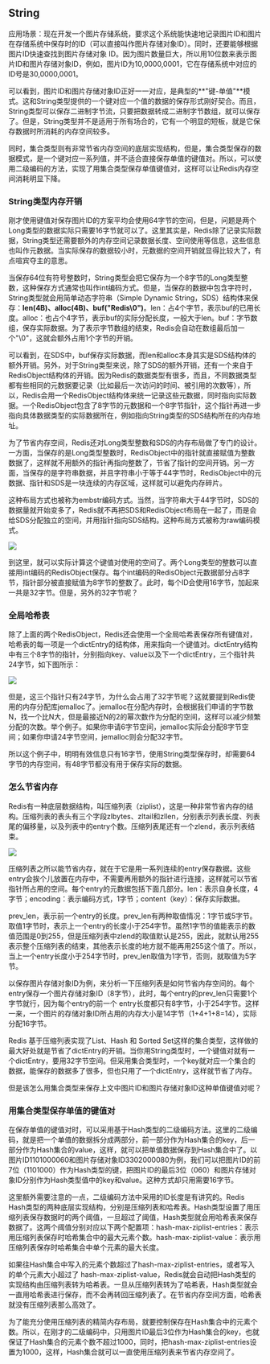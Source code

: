 ## String

应用场景：现在开发一个图片存储系统，要求这个系统能快速地记录图片ID和图片在存储系统中保存时的ID（可以直接叫作图片存储对象ID）。同时，还要能够根据图片ID快速查找到图片存储对象 ID。因为图片数量巨大，所以用10位数来表示图片ID和图片存储对象ID，例如，图片ID为10,0000,0001，它在存储系统中对应的ID号是30,0000,0001。

可以看到，图片ID和图片存储对象ID正好一一对应，是典型的**"键-单值"**模式。这和String类型提供的一个键对应一个值的数据的保存形式刚好契合。而且，String类型可以保存二进制字节流，只要把数据转成二进制字节数组，就可以保存了。但是，String类型并不是适用于所有场合的，它有一个明显的短板，就是它保存数据时所消耗的内存空间较多。

同时，集合类型则有非常节省内存空间的底层实现结构，但是，集合类型保存的数据模式，是一个键对应一系列值，并不适合直接保存单值的键值对。所以，可以使用二级编码的方法，实现了用集合类型保存单值键值对，这样可以让Redis内存空间消耗明显下降。

### String类型内存开销

刚才使用键值对保存图片ID的方案平均会使用64字节的空间，但是，问题是两个Long类型的数据实际只需要16字节就可以了。这里其实是，Redis除了记录实际数据，String类型还需要额外的内存空间记录数据长度、空间使用等信息，这些信息也叫作元数据。当实际保存的数据较小时，元数据的空间开销就显得比较大了，有点喧宾夺主的意思。

当保存64位有符号整数时，String类型会把它保存为一个8字节的Long类型整数，这种保存方式通常也叫作int编码方式。但是，当保存的数据中包含字符时，String类型就会用简单动态字符串（Simple Dynamic String，SDS）结构体来保存：**len(4B)、alloc(4B)、buf("Redis\0")**。len：占4个字节，表示buf的已用长度。alloc：也占个4字节，表示buf的实际分配长度，一般大于len。buf：字节数组，保存实际数据。为了表示字节数组的结束，Redis会自动在数组最后加一个"\0"，这就会额外占用1个字节的开销。

可以看到，在SDS中，buf保存实际数据，而len和alloc本身其实是SDS结构体的额外开销。另外，对于String类型来说，除了SDS的额外开销，还有一个来自于RedisObject结构体的开销。因为Redis的数据类型有很多，而且，不同数据类型都有些相同的元数据要记录（比如最后一次访问的时间、被引用的次数等），所以，Redis会用一个RedisObject结构体来统一记录这些元数据，同时指向实际数据。一个RedisObject包含了8字节的元数据和一个8字节指针，这个指针再进一步指向具体数据类型的实际数据所在，例如指向String类型的SDS结构所在的内存地址。

为了节省内存空间，Redis还对Long类型整数和SDS的内存布局做了专门的设计。一方面，当保存的是Long类型整数时，RedisObject中的指针就直接赋值为整数数据了，这样就不用额外的指针再指向整数了，节省了指针的空间开销。另一方面，当保存的是字符串数据，并且字符串小于等于44字节时，RedisObject中的元数据、指针和SDS是一块连续的内存区域，这样就可以避免内存碎片。

这种布局方式也被称为embstr编码方式。当然，当字符串大于44字节时，SDS的数据量就开始变多了，Redis就不再把SDS和RedisObject布局在一起了，而是会给SDS分配独立的空间，并用指针指向SDS结构。这种布局方式被称为raw编码模式。

![](E:\GongZuoQu\KTZhiShiKu\TuPian\JiKeShiJian\Redis\String_img02.jpg)

到这里，就可以实际计算这个键值对使用的空间了。两个Long类型的整数可以直接用int编码的RedisObject保存。每个int编码的RedisObject元数据部分占8字节，指针部分被直接赋值为8字节的整数了。此时，每个ID会使用16字节，加起来一共是32字节。但是，另外的32字节呢？

### 全局哈希表

除了上面的两个RedisObject，Redis还会使用一个全局哈希表保存所有键值对，哈希表的每一项是一个dictEntry的结构体，用来指向一个键值对。dictEntry结构中有三个8字节的指针，分别指向key、value以及下一个dictEntry，三个指针共24字节，如下图所示：

![](E:\GongZuoQu\KTZhiShiKu\TuPian\JiKeShiJian\Redis\String_img04.jpg)

但是，这三个指针只有24字节，为什么会占用了32字节呢？这就要提到Redis使用的内存分配库jemalloc了。jemalloc在分配内存时，会根据我们申请的字节数N，找一个比N大，但是最接近N的2的幂次数作为分配的空间，这样可以减少频繁分配的次数。举个例子。如果你申请6字节空间，jemalloc实际会分配8字节空间；如果你申请24字节空间，jemalloc则会分配32字节。

所以这个例子中，明明有效信息只有16字节，使用String类型保存时，却需要64字节的内存空间，有48字节都没有用于保存实际的数据。

### 怎么节省内存

Redis有一种底层数据结构，叫压缩列表（ziplist），这是一种非常节省内存的结构。压缩列表的表头有三个字段zlbytes、zltail和zllen，分别表示列表长度、列表尾的偏移量，以及列表中的entry个数。压缩列表尾还有一个zlend，表示列表结束。

![](E:\GongZuoQu\KTZhiShiKu\TuPian\JiKeShiJian\Redis\String_img06.jpg)

压缩列表之所以能节省内存，就在于它是用一系列连续的entry保存数据。这些entry会挨个儿放置在内存中，不需要再用额外的指针进行连接，这样就可以节省指针所占用的空间。每个entry的元数据包括下面几部分。len：表示自身长度，4字节；encoding：表示编码方式，1字节；content（key）：保存实际数据。

prev_len，表示前一个entry的长度。prev_len有两种取值情况：1字节或5字节。取值1字节时，表示上一个entry的长度小于254字节。虽然1字节的值能表示的数值范围是0到255，但是压缩列表中zlend的取值默认是255，因此，就默认用255表示整个压缩列表的结束，其他表示长度的地方就不能再用255这个值了。所以，当上一个entry长度小于254字节时，prev_len取值为1字节，否则，就取值为5字节。

以保存图片存储对象ID为例，来分析一下压缩列表是如何节省内存空间的。每个entry保存一个图片存储对象ID（8字节），此时，每个entry的prev_len只需要1个字节就行，因为每个entry的前一个 entry长度都只有8字节，小于254字节。这样一来，一个图片的存储对象ID所占用的内存大小是14字节（1+4+1+8=14），实际分配16字节。

Redis 基于压缩列表实现了List、Hash 和 Sorted Set这样的集合类型，这样做的最大好处就是节省了dictEntry的开销。当你用String类型时，一个键值对就有一个dictEntry，要用32字节空间。但采用集合类型时，一个key就对应一个集合的数据，能保存的数据多了很多，但也只用了一个dictEntry，这样就节省了内存。

但是该怎么用集合类型来保存上文中图片ID和图片存储对象ID这种单值键值对呢？

### 用集合类型保存单值的键值对

在保存单值的键值对时，可以采用基于Hash类型的二级编码方法。这里的二级编码，就是把一个单值的数据拆分成两部分，前一部分作为Hash集合的key，后一部分作为Hash集合的value，这样，就可以把单值数据保存到Hash集合中了。以图片ID1101000060和图片存储对象ID3302000080为例，我们可以把图片ID的前7位（1101000）作为Hash类型的键，把图片ID的最后3位（060）和图片存储对象ID分别作为Hash类型值中的key和value。这种方式却只用需要16字节。

这里额外需要注意的一点，二级编码方法中采用的ID长度是有讲究的。Redis Hash类型的两种底层实现结构，分别是压缩列表和哈希表。Hash类型设置了用压缩列表保存数据时的两个阈值，一旦超过了阈值，Hash类型就会用哈希表来保存数据了。这两个阈值分别对应以下两个配置项：hash-max-ziplist-entries：表示用压缩列表保存时哈希集合中的最大元素个数。hash-max-ziplist-value：表示用压缩列表保存时哈希集合中单个元素的最大长度。

如果往Hash集合中写入的元素个数超过了hash-max-ziplist-entries，或者写入的单个元素大小超过了  hash-max-ziplist-value，Redis就会自动把Hash类型的实现结构由压缩列表转为哈希表。一旦从压缩列表转为了哈希表，Hash类型就会一直用哈希表进行保存，而不会再转回压缩列表了。在节省内存空间方面，哈希表就没有压缩列表那么高效了。

为了能充分使用压缩列表的精简内存布局，就要控制保存在Hash集合中的元素个数。所以，在刚才的二级编码中，只用图片ID最后3位作为Hash集合的key，也就保证了Hash集合的元素个数不超过1000，同时，把hash-max-ziplist-entries设置为1000，这样，Hash集合就可以一直使用压缩列表来节省内存空间了。